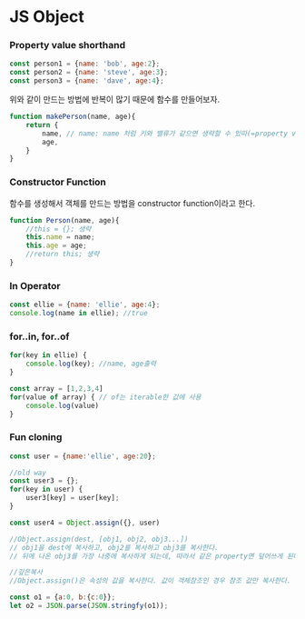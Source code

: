 # JS Object

### Property value shorthand

```js
const person1 = {name: 'bob', age:2};
const person2 = {name: 'steve', age:3};
const person3 = {name: 'dave', age:4};
```

위와 같이 만드는 방법에 반복이 많기 때문에 함수를 만들어보자.

```js
function makePerson(name, age){
    return {
        name, // name: name 처럼 키와 밸류가 같으면 생략할 수 있따(=property value shorthand)
        age,
    }
}
```



### Constructor Function

함수를 생성해서 객체를 만드는 방법을 constructor function이라고 한다.

```js
function Person(name, age){
    //this = {}; 생략
    this.name = name;
    this.age = age;
    //return this; 생략
}
```



### In Operator

```js
const ellie = {name: 'ellie', age:4};
console.log(name in ellie); //true
```



### for..in, for..of

```js
for(key in ellie) {
    console.log(key); //name, age출력
}
```

```js
const array = [1,2,3,4]
for(value of array) { // of는 iterable한 값에 사용
    console.log(value)
}
```



### Fun cloning

```js
const user = {name:'ellie', age:20};

//old way
const user3 = {};
for(key in user) {
    user3[key] = user[key];
}

const user4 = Object.assign({}, user)

//Object.assign(dest, [obj1, obj2, obj3...])
// obj1을 dest에 복사하고, obj2를 복사하고 obj3를 복사한다.
// 뒤에 나온 obj3를 가장 나중에 복사하게 되는데, 따라서 같은 property면 덮어쓰게 된다.
```

```js
//깊은복사
//Object.assign()은 속성의 값을 복사한다. 값이 객체참조인 경우 참조 값만 복사한다.

const o1 = {a:0, b:{c:0}};
let o2 = JSON.parse(JSON.stringfy(o1));
```




